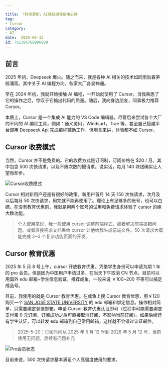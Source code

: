 ```yaml
---

title: 「持续更新」AI辅助编程使用心得
tag:
- Cursor
category:
- AI
date:  2025-05-13
id: 761386768996888
---
```




## 前言

2025 年初，Deepseek 爆火。随之而来，就是各种 AI 相关的技术如同雨后春笋般涌现。其中关于 AI 编程方向，各家大厂各显神通。

早在 2024 年初，我就开始接触 AI 编程，一开始就使用了 Cursor。当我熟悉了它的操作之后，惊叹于它输出代码的质量。随后，我向身边朋友，同事极力推荐 Cursor。

本质上，Cursor 是一个集成 AI 能力的 VS Code 编辑器。尽管后来尝试各个大厂的不同的 AI 编程工具，例如：通义灵码，Windsurf，Trae 等，甚至自己搭建平台调用 Deepseek Api 完成编程辅助工作，但坦言来讲，体验都不如 Cursor。

## Cursor 收费模式

当然，Cursor 并不是免费的。它的收费方式是订阅制，订阅价格在 $20 / 月。其中包含 500 次快请求，以及不限次数的慢请求。说实话，每月 140 块钱确实让人望而却步。

![Cursor收费模式](img/Pastedimage20250514161308.png)

Cursor 相对新用户还是有很好的政策。新用户首月 14 天 150 次快请求，次月及以后每月 50 次快请求，用完就不能再使用了。理论上有足够多的账号，也可以白嫖。在没有教育优惠前，我就是用两个账号的试用和免费请求体验了 cursor 的绝大数功能。

> 个人使用来说，我一般使用 cursor 调整前端样式，或者解决前端报错问题。或者直接需求文档丢给 cursor 让他给我生成前端文件。50 次请求大概能完成 2~3 个复杂功能页面的开发。

## Cursor 教育优惠

2025 年 5 月 8 号上午，cursor 开放教育优惠。凭借学生身份可以申请为期 1 年的 pro 会员。但是因为中国用户申请过多，在当天下午取消 CN 节点。目前可以用国外 edu 邮箱+学生信息验证，推荐咸鱼，一般来说 ￥100~200 不等可以搞定成品号。

目前，我使用的就是 Cursor 教育优惠。在咸鱼上搜 Cursor 教育优惠，用￥120 购买一个 [SAN JOSÉ STATE UNIVERSITY](http://www.sjsu.edu/) 的 edu 邮箱和绑定信息。操作相对简单，只需要绑定登录邮箱，申请 Cursor 教育优惠认证即可（过程中可能需要绑定支付宝 0 元订阅，订阅成功之后可直接取消订阅，不影响当前订阅）。如果后续还有学生认证，可以转发 edu 邮箱到自己常用邮箱，这样就不会错过认证邮件。

> 2025-5-20：订阅时间从 2025 年 5 月 12 号到 2026 年 5 月 12 号，当前使用无问题，后续有问题补充

![Pro会员状态](img/Pastedimage20250520090726.png)

目前来说，500 次快请求基本满足个人高强度使用的要求。